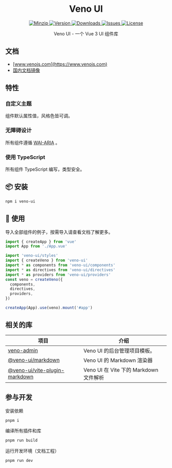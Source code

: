 <h1 align="center">Veno UI</h1>

<p align="center">
  <a href="https://unpkg.com/veno-ui">
    <img src="https://img.shields.io/bundlephobia/minzip/veno-ui" alt="Minzip">
  </a>
  <a href="https://www.npmjs.com/package/veno-ui">
    <img src="https://img.shields.io/npm/v/veno-ui.svg" alt="Version">
  </a>
  <a href="https://www.npmjs.com/package/veno-ui">
    <img src="https://img.shields.io/npm/dm/veno-ui" alt="Downloads">
  </a>
  <a href="https://github.com/qq15725/veno-ui/issues">
    <img src="https://img.shields.io/github/issues/qq15725/veno-ui" alt="Issues">
  </a>
  <a href="https://github.com/qq15725/veno-ui/blob/main/LICENSE">
    <img src="https://img.shields.io/npm/l/veno-ui.svg" alt="License">
  </a>
</p>

<p align="center">Veno UI - 一个 Vue 3 UI 组件库</p>

## 文档

- [www.venojs.com](https://www.venojs.com)
- [国内文档镜像](https://venoui.fdota.com)

## 特性

### 自定义主题

组件默认属性值，风格色皆可调。

### 无障碍设计

所有组件遵循 [WAI-ARIA](https://www.w3.org/TR/wai-aria-practices) 。

### 使用 TypeScript

所有组件 TypeScript 编写，类型安全。

## 📦 安装

```sh
npm i veno-ui
```

## 🦄 使用

导入全部组件的例子，按需导入请查看文档了解更多。

```typescript
import { createApp } from 'vue'
import App from './App.vue'

import 'veno-ui/styles'
import { createVeno } from 'veno-ui'
import * as components from 'veno-ui/components'
import * as directives from 'veno-ui/directives'
import * as providers from 'veno-ui/providers'
const veno = createVeno({
  components,
  directives,
  providers,
})

createApp(App).use(veno).mount('#app')
```

## 相关的库

| 项目               | 介绍                                       |
| --------------------- |------------------------------------------|
| [veno-admin] | Veno UI 的后台管理项目模板。                       |
| [@veno-ui/markdown] | Veno UI 的 Markdown 渲染器                   |
| [@veno-ui/vite-plugin-markdown] | Veno UI 在 Vite 下的 Markdown 文件解析          |

[veno-admin]: https://github.com/qq15725/veno-admin
[@veno-ui/markdown]: https://github.com/qq15725/veno-ui/blob/master/packages/markdown
[@veno-ui/vite-plugin-markdown]: https://github.com/qq15725/veno-ui/blob/master/packages/vite-plugin-markdown

## 参与开发

安装依赖

```sh
pnpm i
```

编译所有插件和库

```sh
pnpm run build
```

运行开发环境（文档工程）

```sh
pnpm run dev
```
